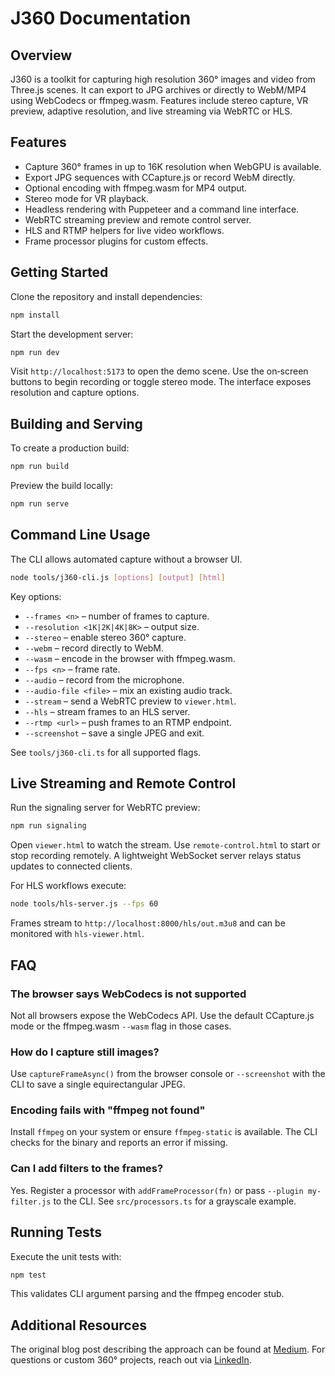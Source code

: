 # J360 Documentation

## Overview

J360 is a toolkit for capturing high resolution 360° images and video from Three.js scenes. It can export to JPG archives or directly to WebM/MP4 using WebCodecs or ffmpeg.wasm. Features include stereo capture, VR preview, adaptive resolution, and live streaming via WebRTC or HLS.

## Features

- Capture 360° frames in up to 16K resolution when WebGPU is available.
- Export JPG sequences with CCapture.js or record WebM directly.
- Optional encoding with ffmpeg.wasm for MP4 output.
- Stereo mode for VR playback.
- Headless rendering with Puppeteer and a command line interface.
- WebRTC streaming preview and remote control server.
- HLS and RTMP helpers for live video workflows.
- Frame processor plugins for custom effects.

## Getting Started

Clone the repository and install dependencies:

```bash
npm install
```

Start the development server:

```bash
npm run dev
```

Visit `http://localhost:5173` to open the demo scene. Use the on‑screen buttons to begin recording or toggle stereo mode. The interface exposes resolution and capture options.

## Building and Serving

To create a production build:

```bash
npm run build
```

Preview the build locally:

```bash
npm run serve
```

## Command Line Usage

The CLI allows automated capture without a browser UI.

```bash
node tools/j360-cli.js [options] [output] [html]
```

Key options:

- `--frames <n>` – number of frames to capture.
- `--resolution <1K|2K|4K|8K>` – output size.
- `--stereo` – enable stereo 360° capture.
- `--webm` – record directly to WebM.
- `--wasm` – encode in the browser with ffmpeg.wasm.
- `--fps <n>` – frame rate.
- `--audio` – record from the microphone.
- `--audio-file <file>` – mix an existing audio track.
- `--stream` – send a WebRTC preview to `viewer.html`.
- `--hls` – stream frames to an HLS server.
- `--rtmp <url>` – push frames to an RTMP endpoint.
- `--screenshot` – save a single JPEG and exit.

See `tools/j360-cli.ts` for all supported flags.

## Live Streaming and Remote Control

Run the signaling server for WebRTC preview:

```bash
npm run signaling
```

Open `viewer.html` to watch the stream. Use `remote-control.html` to start or stop recording remotely. A lightweight WebSocket server relays status updates to connected clients.

For HLS workflows execute:

```bash
node tools/hls-server.js --fps 60
```

Frames stream to `http://localhost:8000/hls/out.m3u8` and can be monitored with `hls-viewer.html`.

## FAQ

### The browser says WebCodecs is not supported

Not all browsers expose the WebCodecs API. Use the default CCapture.js mode or the ffmpeg.wasm `--wasm` flag in those cases.

### How do I capture still images?

Use `captureFrameAsync()` from the browser console or `--screenshot` with the CLI to save a single equirectangular JPEG.

### Encoding fails with "ffmpeg not found"

Install `ffmpeg` on your system or ensure `ffmpeg-static` is available. The CLI checks for the binary and reports an error if missing.

### Can I add filters to the frames?

Yes. Register a processor with `addFrameProcessor(fn)` or pass `--plugin my-filter.js` to the CLI. See `src/processors.ts` for a grayscale example.

## Running Tests

Execute the unit tests with:

```bash
npm test
```

This validates CLI argument parsing and the ffmpeg encoder stub.

## Additional Resources

The original blog post describing the approach can be found at [Medium](https://medium.com/p/788226f2c75f). For questions or custom 360° projects, reach out via [LinkedIn](https://www.linkedin.com/in/jamespollack).
